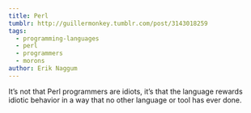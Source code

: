 ```yaml
---
title: Perl
tumblr: http://guillermonkey.tumblr.com/post/3143018259
tags:
  - programming-languages
  - perl
  - programmers
  - morons
author: Erik Naggum
---
```


It’s not that Perl programmers are idiots, it’s that the language rewards idiotic behavior in a way that no other language or tool has ever done.
